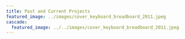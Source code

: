 ```yaml
---
title: Past and Current Projects
featured_image: ../images/cover_keyboard_breadboard_2011.jpeg
cascade:
  featured_image: ../../images/cover_keyboard_breadboard_2011.jpeg
---
```

